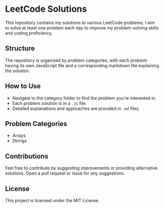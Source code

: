 # LeetCode Solutions

This repository contains my solutions to various LeetCode problems. I aim to solve at least one problem each day to improve my problem-solving skills and coding proficiency.

## Structure

The repository is organized by problem categories, with each problem having its own JavaScript file and a corresponding markdown file explaining the solution.

## How to Use

- Navigate to the category folder to find the problem you're interested in.
- Each problem solution is in a `.js` file.
- Detailed explanations and approaches are provided in `.md` files.

## Problem Categories

- Arrays
- Strings

## Contributions

Feel free to contribute by suggesting improvements or providing alternative solutions. Open a pull request or issue for any suggestions.

## License

This project is licensed under the MIT License.
